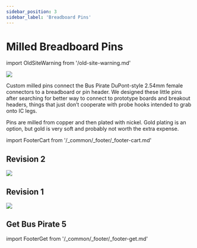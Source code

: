 ```yaml
---
sidebar_position: 3
sidebar_label: 'Breadboard Pins'
---
```


# Milled Breadboard Pins



import OldSiteWarning from '/old-site-warning.md'

<OldSiteWarning/>




![](./img/pin-milled-v1.jpg)

Custom milled pins connect the Bus Pirate DuPont-style 2.54mm female connectors to a breadboard or pin header. We designed these little pins after searching for better way to connect to prototype boards and breakout headers, things that just don’t cooperate with probe hooks intended to grab onto IC legs.

Pins are milled from copper and then plated with nickel. Gold plating is an option, but gold is very soft and probably not worth the extra expense.

import FooterCart from '/_common/_footer/_footer-cart.md' 

<FooterCart/>

## Revision 2
![](./img/pin-milled-rev2.png)

## Revision 1
![](./img/pin-milled-measurements-400.png)

## Get Bus Pirate 5
import FooterGet from '/_common/_footer/_footer-get.md' 

<FooterGet/>


